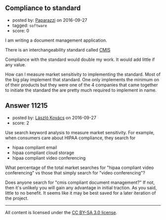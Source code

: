## Compliance to standard

- posted by: [Paparazzi](https://stackexchange.com/users/300272/paparazzi) on 2016-09-27
- tagged: `software`
- score: 0

<p>I am writing a document management application.  </p>

<p>There is an interchangeability standard called <a href="http://docs.oasis-open.org/cmis/CMIS/v1.1/errata01/os/CMIS-v1.1-errata01-os-complete.html#x1-5150004" rel="nofollow">CMIS</a>   </p>

<p>Compliance with the standard would double my work.  It would add little if any value.   </p>

<p>How can I measure market sensitivity to implementing the standard.  Most of the big play implement that standard.  One only implements the minimum on of their products but they were one of the 4 companies that came together to initiate the standard the are pretty much required to implement in name.</p>



## Answer 11215

- posted by: [László Kovács](https://stackexchange.com/users/9064103/l-szl-kov-cs) on 2016-09-27
- score: 2

<p>Use search keyword analysis to measure market sensitivity. For example, when consumers care about HIPAA compliance, they search for </p>

<ul>
<li>hipaa compliant email</li>
<li>hipaa compliant cloud storage</li>
<li>hipaa compliant video conferencing </li>
</ul>

<p>What percentage of the total market searches for "hipaa compliant video conferencing" vs those that simply search for "video conferencing"? </p>

<p>Does anyone search for "cmis compliant document management?" If not, then it's unlikely you will gain any advantage in initial traction. As you said, little to no benefit. It seems like it may be best saved for a later iteration of the project.</p>




---

All content is licensed under the [CC BY-SA 3.0 license](https://creativecommons.org/licenses/by-sa/3.0/).
